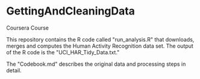 GettingAndCleaningData
======================

Coursera Course

This repository contains the R code called "run_analysis.R" that downloads, merges and computes the Human Activity Recognition data set. The output of the R code is the "UCI_HAR_Tidy_Data.txt."

The "Codebook.md" describes the original data and processing steps in detail.
